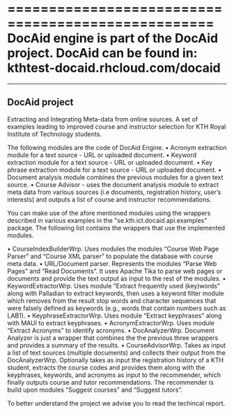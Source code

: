 ===================================================
DocAid engine is part of the DocAid project.
DocAid can be found in: kthtest-docaid.rhcloud.com/docaid
===================================================

-----------------------------
DocAid project
-----------------------------
Extracting and Integrating Meta-data from online sources.
A set of examples leading to improved course and instructor selection for KTH Royal Institute of Technology students.

The following modules are the code of DocAid Engine.
	• Acronym extraction module for a text source - URL or uploaded document.
	• Keyword extraction module for a text source - URL or uploaded document.
	• Key phrase extraction module for a text source - URL or uploaded document.
	• Document analysis module combines the previous modules for a given text source.
	• Course Advisor - uses the document analysis module to extract meta data from various sources (i.e documents, registration history, user’s interests) and outputs a list of course and instructor recommendations.


You can make use of the afore mentioned modules using the wrappers described in various examples in the "se.kth.ict.docaid.api.examples" package.
The following list contains the wrappers that use the implemented modules.

• CourseIndexBuilderWrp. Uses modules the modules “Course Web Page Parser” and “Course XML parser” to populate the database with course meta data.
• URL/Document parser. Represents the modules “Parse Web Pages” and “Read Documents”. It uses Apache Tika to parse web pages or documents and provide the text output as input to the rest of the modules.
• KeywordExtractorWrp. Uses module “Extract frequently used (key)words” along with Palladian to extract keywords, then uses a keyword filter module which removes from the result stop words and character sequences
that were falsely defined as keywords (e.g., words that contain numbers such as LAB1).
• KeyphraseExtractorWrp. Uses module “Extract keyphrases” along with MAUI to extract keyphrases.
• AcronymExtractorWrp. Uses module “Extract Acronyms” to identify acronyms.
• DocAnalyzerWrp. Document Analyzer is just a wrapper that combines the the previous three wrappers and provides a summary of the results.
• CourseAdvisorWrp. Takes as input a list of text sources (multiple documents) and collects their output from the DocAnalyzerWrp. Optionally takes as input the registration history of a KTH student, extracts the course codes
and provides them along with the keyphrases, keywords, and acronyms as input to the recommender, which finally outputs course and tutor recommendations. The recommender is build upon modules “Suggest courses” and “Suggest tutors”.


To better understand the project we advise you to read the techincal report.
